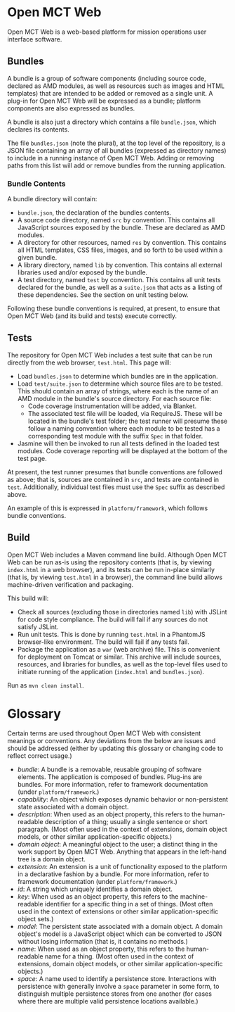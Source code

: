 # Open MCT Web

Open MCT Web is a web-based platform for mission operations user interface
software.

## Bundles

A bundle is a group of software components (including source code, declared
as AMD modules, as well as resources such as images and HTML templates)
that are intended to be added or removed as a single unit. A plug-in for
Open MCT Web will be expressed as a bundle; platform components are also
expressed as bundles.

A bundle is also just a directory which contains a file `bundle.json`,
which declares its contents.

The file `bundles.json` (note the plural), at the top level of the
repository, is a JSON file containing an array of all bundles (expressed as
directory names) to include in a running instance of Open MCT Web. Adding or
removing paths from this list will add or remove bundles from the running
application.

### Bundle Contents

A bundle directory will contain:

* `bundle.json`, the declaration of the bundles contents.
* A source code directory, named `src` by convention. This contains all
  JavaScript sources exposed by the bundle. These are declared as
  AMD modules.
* A directory for other resources, named `res` by convention. This
  contains all HTML templates, CSS files, images, and so forth to be
  used within a given bundle.
* A library directory, named `lib` by convention. This contains all
  external libraries used and/or exposed by the bundle.
* A test directory, named `test` by convention. This contains all unit
  tests declared for the bundle, as well as a `suite.json` that acts
  as a listing of these dependencies. See the section on unit testing
  below.

Following these bundle conventions is required, at present, to ensure
that Open MCT Web (and its build and tests) execute correctly.

## Tests

The repository for Open MCT Web includes a test suite that can be run
directly from the web browser, `test.html`. This page will:

* Load `bundles.json` to determine which bundles are in the application.
* Load `test/suite.json` to determine which source files are to be tested.
  This should contain an array of strings, where each is the name of an
  AMD module in the bundle's source directory. For each source file:
  * Code coverage instrumentation will be added, via Blanket.
  * The associated test file will be loaded, via RequireJS. These will
    be located in the bundle's test folder; the test runner will presume
    these follow a naming convention where each module to be tested has a
    corresponding test module with the suffix `Spec` in that folder.
* Jasmine will then be invoked to run all tests defined in the loaded
  test modules. Code coverage reporting will be displayed at the bottom
  of the test page.

At present, the test runner presumes that bundle conventions are followed
as above; that is, sources are contained in `src`, and tests are contained
in `test`. Additionally, individual test files must use the `Spec` suffix
as described above.

An example of this is expressed in `platform/framework`, which follows
bundle conventions.

## Build

Open MCT Web includes a Maven command line build. Although Open MCT Web
can be run as-is using the repository contents (that is, by viewing
`index.html` in a web browser), and its tests can be run in-place
similarly (that is, by viewing `test.html` in a browser), the command
line build allows machine-driven verification and packaging.

This build will:

* Check all sources (excluding those in directories named `lib`) with
  JSLint for code style compliance. The build will fail if any sources
  do not satisfy JSLint.
* Run unit tests. This is done by running `test.html` in a PhantomJS
  browser-like environment. The build will fail if any tests fail.
* Package the application as a `war` (web archive) file. This is
  convenient for deployment on Tomcat or similar. This archive will
  include sources, resources, and libraries for bundles, as well
  as the top-level files used to initiate running of the application
  (`index.html` and `bundles.json`).

Run as `mvn clean install`.

# Glossary

Certain terms are used throughout Open MCT Web with consistent meanings
or conventions. Any deviations from the below are issues and should be
addressed (either by updating this glossary or changing code to reflect
correct usage.)

* _bundle_: A bundle is a removable, reusable grouping of software elements.
  The application is composed of bundles. Plug-ins are bundles. For more
  information, refer to framework documentation (under `platform/framework`.)
* _capability_: An object which exposes dynamic behavior or non-persistent
  state associated with a domain object.
* _description_: When used as an object property, this refers to the human-readable
  description of a thing; usually a single sentence or short paragraph.
  (Most often used in the context of extensions, domain
  object models, or other similar application-specific objects.)
* _domain object_: A meaningful object to the user; a distinct thing in
  the work support by Open MCT Web. Anything that appears in the left-hand
  tree is a domain object.
* _extension_: An extension is a unit of functionality exposed to the
  platform in a declarative fashion by a bundle. For more
  information, refer to framework documentation (under `platform/framework`.)
* _id_: A string which uniquely identifies a domain object.
* _key_: When used as an object property, this refers to the machine-readable
  identifier for a specific thing in a set of things. (Most often used in the
  context of extensions or other similar application-specific object sets.)
* _model_: The persistent state associated with a domain object. A domain
  object's model is a JavaScript object which can be converted to JSON
  without losing information (that is, it contains no methods.)
* _name_: When used as an object property, this refers to the human-readable
  name for a thing. (Most often used in the context of extensions, domain
  object models, or other similar application-specific objects.)
* _space_: A name used to identify a persistence store. Interactions with
  persistence with generally involve a `space` parameter in some form, to
  distinguish multiple persistence stores from one another (for cases
  where there are multiple valid persistence locations available.)
  